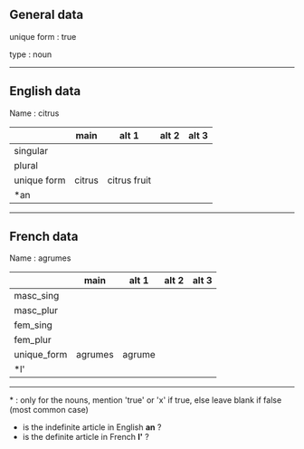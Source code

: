 ## General data

unique form : true

type : noun

---

## English data

Name : citrus

|             |  main  |    alt 1     | alt 2 | alt 3 |
| :---------- | :----: | :----------: | :---: | ----- |
| singular    |        |              |       |       |
| plural      |        |              |       |       |
| unique form | citrus | citrus fruit |       |       |
| \*an        |        |              |       |       |

---

## French data

Name : agrumes

|             |  main   | alt 1  | alt 2 | alt 3 |
| :---------- | :-----: | :----: | :---: | :---: |
| masc_sing   |         |        |       |       |
| masc_plur   |         |        |       |       |
| fem_sing    |         |        |       |       |
| fem_plur    |         |        |       |       |
| unique_form | agrumes | agrume |       |       |
| \*l'        |         |        |       |       |

---

\* : only for the nouns, mention 'true' or 'x' if true, else leave blank if false (most common case)

- is the indefinite article in English **an** ?
- is the definite article in French **l'** ?
